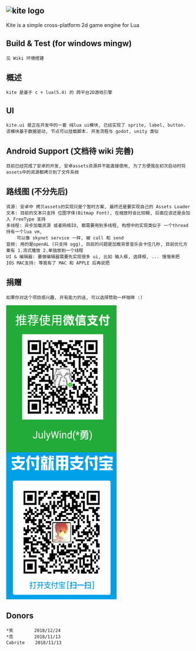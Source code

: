 ## ![kite logo](https://github.com/HYbutterfly/kite/wiki/image/kite_logo.png)

Kite is a simple cross-platform 2d game engine for Lua

## Build & Test (for windows mingw)
```
见 Wiki 环境搭建
```

## 概述
```
kite 是基于 c + lua(5.4) 的 跨平台2D游戏引擎
```

## UI
```
kite.ui 是正在开发中的一套 纯lua ui模块, 已经实现了 sprite, label, button. 
该模块基于数据驱动, 节点可以挂载脚本. 开发流程与 godot, unity 类似
```
 
## Android Support (文档待 wiki 完善)
```
目前已经完成了安卓的开发, 安卓assets资源并不能直接使用, 为了方便我在初次启动时将assets中的资源都拷贝到了文件系统
```

## 路线图 (不分先后)
```
资源: 安卓中 拷贝assets的实现只是个暂时方案, 最终还是要实现自己的 Assets Loader
文本: 目前的文本只支持 位图字体(Bitmap Font), 在缩放时会比较糊, 后面应该还是会加入 FreeType 支持
多线程: 异步加载资源 或者网络IO, 都需要用到多线程, 构想中的实现类似于 一个thread 持有一个lua vm,
	可以像 skynet service 一样, 被 call 和 send
音频: 用的是openAL (只支持 ogg), 目前的问题是加载背景音乐会卡住几秒, 目前优化方案有 1.流式播放 2.单独放到一个线程
UI & 编辑器: 要做编辑器需要先实现很多 ui, 比如 输入框, 选择框, ... 慢慢来把 
IOS MAC支持: 等我有了 MAC 和 APPLE 后再说把
```

## 捐赠 
```
如果你对这个项目感兴趣, 并有能力的话, 可以选择赞助一杯咖啡 :)
```
<img src="https://raw.githubusercontent.com/HYbutterfly/Fantasy-scorpio-donation/master/wechatpay.png" align="left" height="400" width="300">
<img src="https://raw.githubusercontent.com/HYbutterfly/Fantasy-scorpio-donation/master/alipay.png" height="400" width="300">


## Donors
```
*笑        2018/12/24
*亮        2018/11/13
Cabrite    2018/11/13
```
